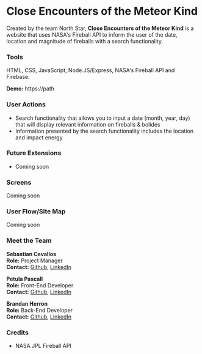# Close Encounters of the Meteor Kind

Created by the team North Star, **Close Encounters of the Meteor Kind** is a website that uses NASA's Fireball API to inform the user of the date, location and magnitude of fireballs with a search functionality.  

### Tools

HTML, CSS, JavaScript, Node.JS/Express, NASA's Fireball API and Firebase.

**Demo:** https://path



### User Actions

-  Search functionality that allows you to input a date (month, year, day) that will display relevant information on fireballs & bolides
-  Information presented by the search functionality includes the location and impact energy



### Future Extensions

-  Coming soon


### Screens

Coming soon

### User Flow/Site Map 

Coming soon

### Meet the Team

**Sebastian Cevallos** <br>
**Role:** Project Manager <br>
**Contact:** [Github](https://github.com/Sebastian-git), [LinkedIn](https://www.linkedin.com/in/sebastian-cevallos-2917bb16a/)

**Petula Pascall** <br>
**Role:** Front-End Developer <br>
**Contact:** [Github](https://github.com/SeePetulaCode), [LinkedIn](https://www.linkedin.com/in/petulapascall/)

**Brandan Herron** <br>
**Role:** Back-End Developer <br>
**Contact:** [Github](https://github.com/brandan1989), [LinkedIn](https://www.linkedin.com/in/brandan-herron/)



### Credits

- NASA JPL Fireball API
